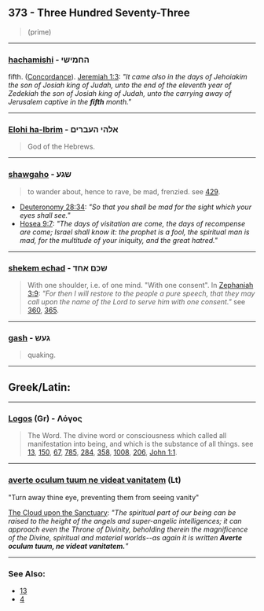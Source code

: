 ## 373 - Three Hundred Seventy-Three
> (prime)

---

### [hachamishi](/keys/HChMIShI) - החמישי
fifth. ([Concordance](https://biblehub.com/hebrew/hachamishi_2549.htm)). [Jeremiah 1:3](https://biblehub.com/jeremiah/1-3.htm): *"It came also in the days of Jehoiakim the son of Josiah king of Judah, unto the end of the eleventh year of Zedekiah the son of Josiah king of Judah, unto the carrying away of Jerusalem captive in the **fifth** month."*

---

### [Elohi ha-Ibrim](/keys/ALHI.HOBRIM) - אלהי העברים
> God of the Hebrews.

---

### [shawgaho](/keys/ShGO) - שגע
> to wander about, hence to rave, be mad, frenzied. see [429](429).

- [Deuteronomy 28:34](http://biblehub.com/deuteronomy/28-34.htm): *"So that you shall be mad for the sight which your eyes shall see."*
- [Hosea 9:7](http://biblehub.com/hosea/9-7.htm): *"The days of visitation are come, the days of recompense are come; Israel shall know it: the prophet is a fool, the spiritual man is mad, for the multitude of your iniquity, and the great hatred."*

---

### [shekem echad](/keys/ShKM.AChD) - שכם אחד
> With one shoulder, i.e. of one mind. "With one consent". In [Zephaniah 3:9](http://biblehub.com//.htm): *"For then I will restore to the people a pure speech, that they may call upon the name of the Lord to serve him with one consent."* see [360](360), [365](365).

---

### [gash](/keys/GOSh) - געש
> quaking.

---

## Greek/Latin:

---

### [Logos](/greek?word=logos) (Gr) - Λόγος
> The Word. The divine word or consciousness which called all manifestation into being, and which is the substance of all things. see [13](13), [150](150), [67](67), [785](785), [284](284), [358](358), [1008](1008), [206](206), [John 1:1](http://biblehub.com/john/1-1.htm).

---

### [averte oculum tuum ne videat vanitatem](/latin?word=averte+oculum+tuum+ne+videat+vanitatem) (Lt)
"Turn away thine eye, preventing them from seeing vanity"

[The Cloud upon the Sanctuary](https://archive.org/details/clouduponsanctua00ecka/page/n45?access=1): *"The spiritual part of our being can be raised to the height of the angels and super-angelic intelligences; it can approach even the Throne of Divinity, beholding therein the magnificence of the Divine, spiritual and material worlds--as again it is written **Averte oculum tuum, ne videat vanitatem.**"*

---

### See Also:

- [13](13)
- [4](4)
